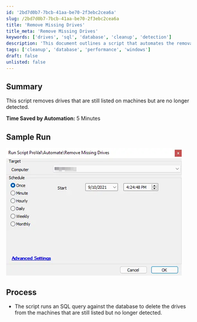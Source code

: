 ```yaml
---
id: '2bd7d0b7-7bcb-41aa-be70-2f3ebc2cea6a'
slug: /2bd7d0b7-7bcb-41aa-be70-2f3ebc2cea6a
title: 'Remove Missing Drives'
title_meta: 'Remove Missing Drives'
keywords: ['drives', 'sql', 'database', 'cleanup', 'detection']
description: 'This document outlines a script that automates the removal of drives from machines that are still listed but no longer detected. It provides a summary of the process, a sample run, and the time saved by using this automation.'
tags: ['cleanup', 'database', 'performance', 'windows']
draft: false
unlisted: false
---
```


## Summary

This script removes drives that are still listed on machines but are no longer detected.

**Time Saved by Automation:** 5 Minutes

## Sample Run

![Sample Run](../../../static/img/docs/2bd7d0b7-7bcb-41aa-be70-2f3ebc2cea6a/image_1.webp)

## Process

- The script runs an SQL query against the database to delete the drives from the machines that are still listed but no longer detected.